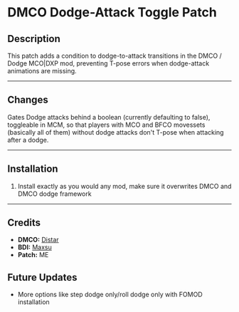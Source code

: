 # DMCO Dodge-Attack Toggle Patch

## Description  
This patch adds a condition to dodge-to-attack transitions in the DMCO / Dodge MCO|DXP mod, preventing T-pose errors when dodge-attack animations are missing.

---

## Changes  
Gates Dodge attacks behind a boolean (currently defaulting to false), toggleable in MCM, so that players with MCO and BFCO movessets (basically all of them) without dodge attacks don't T-pose when attacking after a dodge.

---

## Installation

1. Install exactly as you would any mod, make sure it overwrites DMCO and DMCO dodge framework

---

## Credits

- **DMCO:** [Distar](https://www.distaranimation.com/mods/dodge)
- **BDI:**  [Maxsu](https://www.nexusmods.com/skyrimspecialedition/mods/78146)
- **Patch:** ME

## Future Updates
- More options like step dodge only/roll dodge only with FOMOD installation
